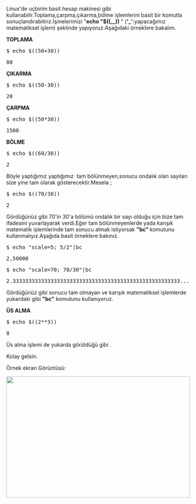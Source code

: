<html><body><p>Linux'de uçbirim basit hesap makinesi gibi kullanabilir.Toplama,çarpma,çıkarma,bölme işlemlerini basit bir komutla sonuçlandırabiliriz.İşmelerimizi "<strong>echo "$((__))</strong> " (<strong>'_'</strong>:yapacağımız matematiksel işlem) şeklinde yapıyoruz.Aşağıdaki örneklere bakalım.

<strong>TOPLAMA</strong>
</p><pre>$ echo $((50+30))</pre>
<pre>80</pre>
<strong>ÇIKARMA</strong>
<pre>$ echo $((50-30))</pre>
<pre>20</pre>
<strong>ÇARPMA</strong>
<pre>$ echo $((50*30))</pre>
<pre>1500</pre>
<strong>BÖLME</strong>
<pre>$ echo $((60/30))</pre>
<pre>2</pre>
Böyle yaptığımız yaptığımız  tam bölünmeyen,sonucu ondalık olan sayıları size yine tam olarak gösterecektir.Mesela ;
<pre>$ echo $((70/30))</pre>
<pre>2</pre>
Gördüğünüz gibi 70'in 30'a bölümü ondalık bir sayı olduğu için bize tam ifadesini yuvarlayarak verdi.Eğer tam bölünmeyenlerde yada karışık matematik işlemlerinde tam sonucu almak istiyorsak <strong>"bc" </strong>komutunu kullanmalıyız.Aşağıda basit örneklere bakınız.
<pre>$ echo "scale=5; 5/2"|bc</pre>
<pre>2,50000</pre>
<pre>$ echo "scale=70; 70/30"|bc</pre>
<pre>2.33333333333333333333333333333333333333333333333333333...</pre>
Gördüğünüz gibi sonucu tam olmayan ve karışık matematiksel işlemlerde yukardaki gibi <strong>"bc"</strong> komutunu kullanıyoruz.

<strong>ÜS ALMA</strong>
<pre>$ echo $((2**3))</pre>
<pre>8</pre>
Üs alma işlemi de yukarda görüldüğü gibi .

Kolay gelsin.

Örnek ekran Görüntüsü:

<a href="http://img641.imageshack.us/img641/8773/ekrangoruntusu.png"><img title="Konsolda hesap yapmak" src="http://img641.imageshack.us/img641/8773/ekrangoruntusu.png" alt="" width="490" height="323"></a></body></html>